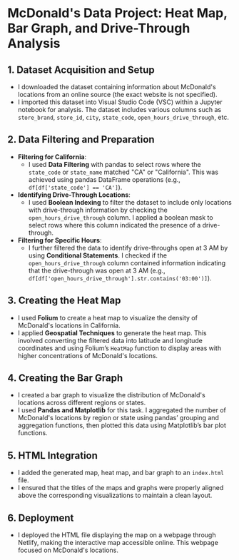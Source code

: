 # McDonald's Data Project: Heat Map, Bar Graph, and Drive-Through Analysis

## 1. Dataset Acquisition and Setup
- I downloaded the dataset containing information about McDonald's locations from an online source (the exact website is not specified).
- I imported this dataset into Visual Studio Code (VSC) within a Jupyter notebook for analysis. The dataset includes various columns such as `store_brand`, `store_id`, `city`, `state_code`, `open_hours_drive_through`, etc.

## 2. Data Filtering and Preparation
- **Filtering for California**:
  - I used **Data Filtering** with pandas to select rows where the `state_code` or `state_name` matched "CA" or "California". This was achieved using pandas DataFrame operations (e.g., `df[df['state_code'] == 'CA']`).
- **Identifying Drive-Through Locations**:
  - I used **Boolean Indexing** to filter the dataset to include only locations with drive-through information by checking the `open_hours_drive_through` column. I applied a boolean mask to select rows where this column indicated the presence of a drive-through.
- **Filtering for Specific Hours**:
  - I further filtered the data to identify drive-throughs open at 3 AM by using **Conditional Statements**. I checked if the `open_hours_drive_through` column contained information indicating that the drive-through was open at 3 AM (e.g., `df[df['open_hours_drive_through'].str.contains('03:00')]`).

## 3. Creating the Heat Map
- I used **Folium** to create a heat map to visualize the density of McDonald's locations in California.
- I applied **Geospatial Techniques** to generate the heat map. This involved converting the filtered data into latitude and longitude coordinates and using Folium’s `HeatMap` function to display areas with higher concentrations of McDonald's locations.

## 4. Creating the Bar Graph
- I created a bar graph to visualize the distribution of McDonald's locations across different regions or states.
- I used **Pandas and Matplotlib** for this task. I aggregated the number of McDonald's locations by region or state using pandas’ grouping and aggregation functions, then plotted this data using Matplotlib’s bar plot functions.

## 5. HTML Integration
- I added the generated map, heat map, and bar graph to an `index.html` file.
- I ensured that the titles of the maps and graphs were properly aligned above the corresponding visualizations to maintain a clean layout.

## 6. Deployment
- I deployed the HTML file displaying the map on a webpage through Netlify, making the interactive map accessible online. This webpage focused on McDonald's locations.
